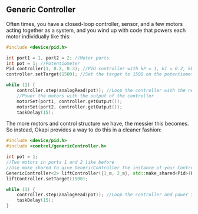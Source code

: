 ## Generic Controller

Often times, you have a closed-loop controller, sensor, and a few motors acting together as a system, and you wind up with code that powers each motor individually like this:

```c++
#include <device/pid.h>

int port1 = 1, port2 = 2; //Motor ports
int pot = 1; //Potentiometer
Pid controller(1, 0.2, 0.3); //PID controller with kP = 1, kI = 0.2, kD = 0.3
controller.setTarget(1500); //Set the target to 1500 on the potentiometer

while (1) {
    controller.step(analogRead(pot)); //Loop the controller with the new pot reading
    //Power the motors with the output of the controller
    motorSet(port1, controller.getOutput());
    motorSet(port2, controller.getOutput());
    taskDelay(15);
```

The more motors and control structure we have, the messier this becomes. So instead, Okapi provides a way to do this in a cleaner fashion:

```c++
#include <device/pid.h>
#include <control/genericController.h>

int pot = 1;
//Two motors in ports 1 and 2 like before
//Use make_shared to give GenericController the instance of your ControlObject
GenericController<2> liftController({1_m, 2_m}, std::make_shared<Pid>(Pid(1, 0.2, 0.3)));
liftController.setTarget(1500);

while (1) {
    controller.step(analogRead(pot)); //Loop the controller and power the motors
    taskDelay(15);
}
```
